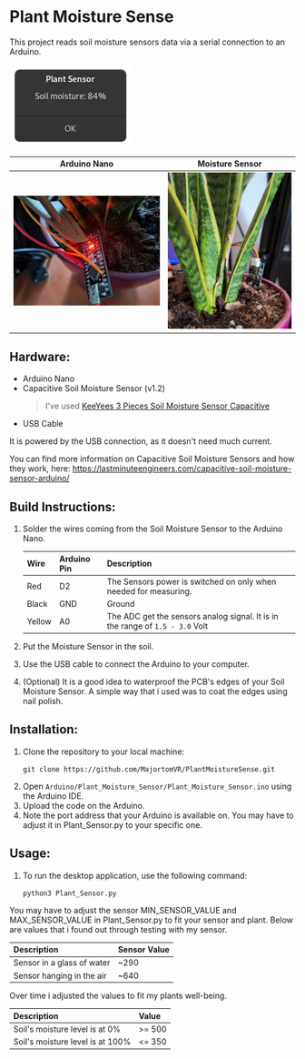 # Plant Moisture Sense

This project reads soil moisture sensors data via a serial connection to an Arduino.

![DesktopApplication](img/ScreenshotDesktopApplication.png)

|Arduino Nano|Moisture Sensor|
|:---:|:---:|
|![Arduino](img/Plant_Arduino_Nano.jpg)|![Sensor](img/Plant_Sensor.jpg)|


## Hardware:
- Arduino Nano
- Capacitive Soil Moisture Sensor (v1.2)    
    > I've used [KeeYees 3 Pieces Soil Moisture Sensor Capacitive](https://www.amazon.de/-/en/gp/product/B07R174TM1/)
- USB Cable

It is powered by the USB connection, as it doesn't need much current. 

You can find more information on Capacitive Soil Moisture Sensors and how they work, here: https://lastminuteengineers.com/capacitive-soil-moisture-sensor-arduino/

## Build Instructions:

1) Solder the wires coming from the Soil Moisture Sensor to the Arduino Nano.

    | Wire | Arduino Pin | Description |
    | :--- | :--- | :--- |
    | Red | D2 | The Sensors power is switched on only when needed for measuring.
    | Black | GND | Ground
    | Yellow | A0 | The ADC get the sensors analog signal. It is in the range of ```1.5 - 3.0``` Volt

2) Put the Moisture Sensor in the soil.
3) Use the USB cable to connect the Arduino to your computer.
4) (Optional) It is a good idea to waterproof the PCB's edges of your Soil Moisture Sensor. A simple way that i used was to coat the edges using nail polish.

## Installation:
1) Clone the repository to your local machine:
    ```
    git clone https://github.com/MajortomVR/PlantMoistureSense.git
    ```
2) Open ```Arduino/Plant_Moisture_Sensor/Plant_Moisture_Sensor.ino``` using the Arduino IDE.
3) Upload the code on the Arduino.
4) Note the port address that your Arduino is available on. You may have to adjust it in Plant_Sensor.py to your specific one.


## Usage:
1) To run the desktop application, use the following command:
    ```
    python3 Plant_Sensor.py
    ```

You may have to adjust the sensor MIN_SENSOR_VALUE and MAX_SENSOR_VALUE in Plant_Sensor.py to fit your sensor and plant. Below are values that i found out through testing with my sensor.


| Description | Sensor Value |
| :--- | :--- |
| Sensor in a glass of water | ~290 |
| Sensor hanging in the air | ~640 |


Over time i adjusted the values to fit my plants well-being.

| Description | Value |
| :--- | :--- |
| Soil's moisture level is at 0% | >= 500 |
| Soil's moisture level is at 100% | <= 350 |